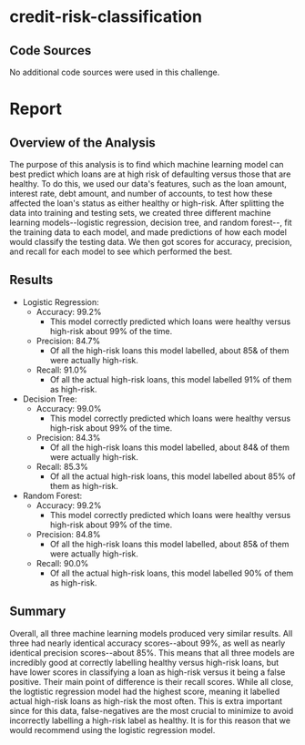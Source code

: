 # credit-risk-classification

## Code Sources
No additional code sources were used in this challenge.

# Report 

## Overview of the Analysis

The purpose of this analysis is to find which machine learning model can best predict which loans are at high risk of defaulting versus those that are healthy. To do this, we used our data's features, such as the loan amount, interest rate, debt amount, and number of accounts, to test how these affected the loan's status as either healthy or high-risk. After splitting the data into training and testing sets, we created three different machine learning models--logistic regression, decision tree, and random forest--, fit the training data to each model, and made predictions of how each model would classify the testing data. We then got scores for accuracy, precision, and recall for each model to see which performed the best.


## Results

* Logistic Regression:
    * Accuracy: 99.2%
        * This model correctly predicted which loans were healthy versus high-risk about 99% of the time.
    * Precision: 84.7%
        * Of all the high-risk loans this model labelled, about 85& of them were actually high-risk.
    * Recall: 91.0%
        * Of all the actual high-risk loans, this model labelled 91% of them as high-risk.
* Decision Tree:
    * Accuracy: 99.0%
        * This model correctly predicted which loans were healthy versus high-risk about 99% of the time.
    * Precision: 84.3%
        * Of all the high-risk loans this model labelled, about 84& of them were actually high-risk.
    * Recall: 85.3%
        * Of all the actual high-risk loans, this model labelled about 85% of them as high-risk.
* Random Forest:
    * Accuracy: 99.2%
        * This model correctly predicted which loans were healthy versus high-risk about 99% of the time.
    * Precision: 84.8%
        * Of all the high-risk loans this model labelled, about 85& of them were actually high-risk.
    * Recall: 90.0%
        * Of all the actual high-risk loans, this model labelled 90% of them as high-risk.

## Summary

Overall, all three machine learning models produced very similar results. All three had nearly identical accuracy scores--about 99%, as well as nearly identical precision scores--about 85%. This means that all three models are incredibly good at correctly labelling healthy versus high-risk loans, but have lower scores in classifying a loan as high-risk versus it being a false positive. Their main point of difference is their recall scores. While all close, the logtistic regression model had the highest score, meaning it labelled actual high-risk loans as high-risk the most often. This is extra important since for this data, false-negatives are the most crucial to minimize to avoid incorrectly labelling a high-risk label as healthy. It is for this reason that we would recommend using the logistic regression model.